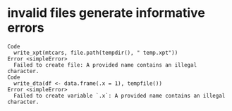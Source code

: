 # invalid files generate informative errors

    Code
      write_xpt(mtcars, file.path(tempdir(), " temp.xpt"))
    Error <simpleError>
      Failed to create file: A provided name contains an illegal character.
    Code
      write_dta(df <- data.frame(.x = 1), tempfile())
    Error <simpleError>
      Failed to create variable `.x`: A provided name contains an illegal character.

